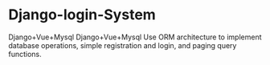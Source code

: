 # Django-login-System
Django+Vue+Mysql Django+Vue+Mysql Use ORM architecture to implement database operations, simple registration and login, and paging query functions.
